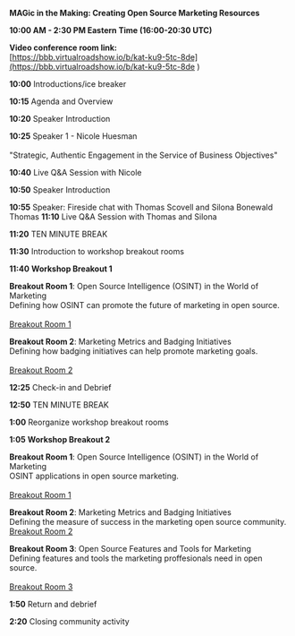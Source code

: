 **MAGic in the Making: Creating Open Source Marketing Resources**

**10:00 AM - 2:30 PM Eastern Time (16:00-20:30 UTC)**

**Video conference room link:**<br>
[https://bbb.virtualroadshow.io/b/kat-ku9-5tc-8de](https://bbb.virtualroadshow.io/b/kat-ku9-5tc-8de ) 


**10:00** Introductions/ice breaker					

**10:15** Agenda and Overview		

**10:20** Speaker Introduction			

**10:25** Speaker 1 - Nicole Huesman <br>	
"Strategic, Authentic Engagement in the Service of Business Objectives" 

**10:40** Live Q&A Session with Nicole

**10:50** Speaker Introduction	

**10:55** Speaker:  Fireside chat with Thomas Scovell and Silona Bonewald <br>
Thomas
**11:10** Live Q&A Session with Thomas and Silona

**11:20** TEN MINUTE BREAK	

**11:30** Introduction to workshop breakout rooms	

**11:40** **Workshop Breakout 1** 

**Breakout Room 1**: Open Source Intelligence (OSINT) in the World of Marketing <br> 
Defining how OSINT can promote the future of marketing in open source.<br>	
[Breakout Room 1](https://bbb.virtualroadshow.io/b/kat-5ex-1eu-am1 ) 

**Breakout Room 2**: Marketing Metrics and Badging Initiatives <br>
Defining how badging initiatives can help promote marketing goals.<br>	
[Breakout Room 2](https://bbb.virtualroadshow.io/b/kat-9dx-n6m-cwa ) 

**12:25** Check-in and Debrief	

**12:50** TEN MINUTE BREAK	

**1:00** Reorganize workshop breakout rooms

**1:05** **Workshop Breakout 2** 

**Breakout Room 1**: Open Source Intelligence (OSINT) in the World of Marketing <br> 
OSINT applications in open source marketing.<br>	
[Breakout Room 1](https://bbb.virtualroadshow.io/b/kat-ukz-vzg-cvj )

**Breakout Room 2**: Marketing Metrics and Badging Initiatives <br>
Defining the measure of success in the marketing open source community.<br>	
[Breakout Room 2](https://bbb.virtualroadshow.io/b/kat-ep4-07g-ocz ) 

**Breakout Room 3**: Open Source Features and Tools for Marketing <br>
Defining features and tools the marketing proffesionals need in open source.<br>	
[Breakout Room 3](https://bbb.virtualroadshow.io/b/kat-hhe-cvz-ff8)
 
**1:50** Return and debrief		

**2:20** Closing community activity	
